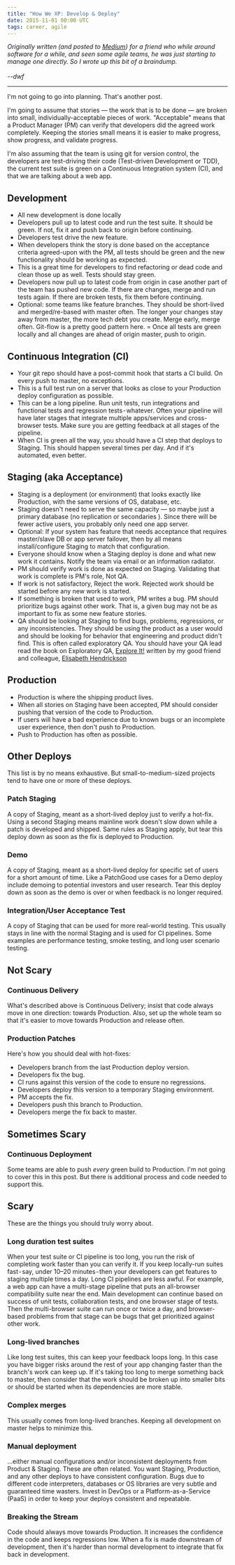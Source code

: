 ```yaml
---
title: "How We XP: Develop & Deploy"
date: 2015-11-01 00:00 UTC
tags: career, agile
---
```


[medium]: https://medium.com/@dwfrank/how-we-xp-develop-deploy-13faf089420b
[exploreit]: https://www.amazon.com/Explore-Increase-Confidence-Exploratory-Testing/dp/1937785025
[eh]: https://twitter.com/testobsessed

_Originally written (and posted to [Medium][medium]) for a friend who while around software for a while, and seen some agile teams, he was just starting to manage one directly. So I wrote up this bit of a braindump.
<br/><br/>--dwf_ 

---

I'm not going to go into planning. That's another post.

I'm going to assume that stories &mdash; the work that is to be done &mdash; are broken into small, individually-acceptable pieces of work. "Acceptable" means that a Product Manager (PM) can verify that developers did the agreed work completely. Keeping the stories small means it is easier to make progress, show progress, and validate progress.

I'm also assuming that the team is using git for version control, the developers are test-driving their code (Test-driven Development or TDD), the current test suite is green on a Continuous Integration system (CI), and that we are talking about a web app.

## Development

- All new development is done locally
- Developers pull up to latest code and run the test suite. It should be green. If not, fix it and push back to origin before continuing.
- Developers test drive the new feature.
- When developers think the story is done based on the acceptance criteria agreed-upon with the PM, all tests should be green and the new functionality should be working as expected.
- This is a great time for developers to find refactoring or dead code and clean those up as well. Tests should stay green.
- Developers now pull up to latest code from origin in case another part of the team has pushed new code. If there are changes, merge and run tests again. If there are broken tests, fix them before continuing.
- Optional: some teams like feature branches. They should be short-lived and merged/re-based with master often. The longer your changes stay away from master, the more tech debt you create. Merge early, merge often. Git-flow is a pretty good pattern here.
= Once all tests are green locally and all changes are ahead of origin master, push to origin.

## Continuous Integration (CI)

- Your git repo should have a post-commit hook that starts a CI build. On every push to master, no exceptions.
- This is a full test run on a server that looks as close to your Production deploy configuration as possible.
- This can be a long pipeline. Run unit tests, run integrations and functional tests and regression tests - whatever. Often your pipeline will have later stages that integrate multiple apps/services and cross-browser tests. Make sure you are getting feedback at all stages of the pipeline.
- When CI is green all the way, you should have a CI step that deploys to Staging. This should happen several times per day. And if it's automated, even better.

## Staging (aka Acceptance)

- Staging is a deployment (or environment) that looks exactly like Production, with the same versions of OS, database, etc.
- Staging doesn't need to serve the same capacity &mdash; so maybe just a primary database (no replication or secondaries ). Since there will be fewer active users, you probably only need one app server.
- Optional: If your system has feature that needs acceptance that requires master/slave DB or app server failover, then by all means install/configure Staging to match that configuration.
- Everyone should know when a Staging deploy is done and what new work it contains. Notify the team via email or an information radiator.
- PM should verify work is done as expected on Staging. Validating that work is complete is PM's role, Not QA.
- If work is not satisfactory, Reject the work. Rejected work should be started before any new work is started.
- If something is broken that used to work, PM writes a bug. PM should prioritize bugs against other work. That is, a given bug may not be as important to fix as some new feature stories.
- QA should be looking at Staging to find bugs, problems, regressions, or any inconsistencies. They should be using the product as a user would and should be looking for behavior that engineering and product didn't find. This is often called exploratory QA. You should have your QA lead read the book on Exploratory QA, [Explore It!][exploreit] written by my good friend and colleague, [Elisabeth Hendrickson][eh]

## Production

- Production is where the shipping product lives.
- When all stories on Staging have been accepted, PM should consider pushing that version of the code to Production.
- If users will have a bad experience due to known bugs or an incomplete user experience, then don't push to Production.
- Push to Production has often as possible.

## Other Deploys

This list is by no means exhaustive. But small-to-medium-sized projects tend to have one or more of these deploys.

### Patch Staging
A copy of Staging, meant as a short-lived deploy just to verify a hot-fix. Using a second Staging means mainline work doesn't slow down while a patch is developed and shipped. Same rules as Staging apply, but tear this deploy down as soon as the fix is deployed to Production.

### Demo
A copy of Staging, meant as a short-lived deploy for specific set of users for a short amount of time. Like a PatchGood use cases for a Demo deploy include demoing to potential investors and user research. Tear this deploy down as soon as the demo is over or when feedback is no longer required.

### Integration/User Acceptance Test
A copy of Staging that can be used for more real-world testing. This usually stays in line with the normal Staging and is used for CI pipelines. Some examples are performance testing, smoke testing, and long user scenario testing.

## Not Scary

### Continuous Delivery

What's described above is Continuous Delivery; insist that code always move in one direction: towards Production. Also, set up the whole team so that it's easier to move towards Production and release often.

### Production Patches

Here's how you should deal with hot-fixes:

- Developers branch from the last Production deploy version.
- Developers fix the bug.
- CI runs against this version of the code to ensure no regressions.
- Developers deploy this version to a temporary Staging environment.
- PM accepts the fix.
- Developers push this branch to Production.
- Developers merge the fix back to master.

## Sometimes Scary

### Continuous Deployment
 
Some teams are able to push _every_ green build to Production. I'm not going to cover this in this post. But there is additional process and code needed to support this.

## Scary

These are the things you should truly worry about.

### Long duration test suites
 
When your test suite or CI pipeline is too long, you run the risk of completing work faster than you can verify it. If you keep locally-run suites fast - say, under 10–20 minutes - then your developers can get features to staging multiple times a day. Long CI pipelines are less awful. For example, a web app can have a multi-stage pipeline that puts an all-browser compatibility suite near the end. Main development can continue based on success of unit tests, collaboration tests, and one browser stage of tests. Then the multi-browser suite can run once or twice a day, and browser-based problems from that stage can be bugs that get prioritized against other work.

### Long-lived branches

Like long test suites, this can keep your feedback loops long. In this case you have bigger risks around the rest of your app changing faster than the branch's work can keep up. If it's taking too long to merge something back to master, then consider that the work should be broken up into smaller bits or should be started when its dependencies are more stable.

### Complex merges

This usually comes from long-lived branches. Keeping all development on master helps to minimize this.

### Manual deployment 

...either manual configurations and/or inconsistent deployments from Product & Staging. These are often related. You want Staging, Production, and any other deploys to have consistent configuration. Bugs due to different code interpreters, databases or OS libraries are very subtle and guaranteed time wasters. Invest in DevOps or a Platform-as-a-Service (PaaS) in order to keep your deploys consistent and repeatable.

### Breaking the Stream
 
Code should always move towards Production. It increases the confidence in the code and keeps regressions low. When a fix is made downstream of development, then it's harder than normal development to integrate that fix back in development.
